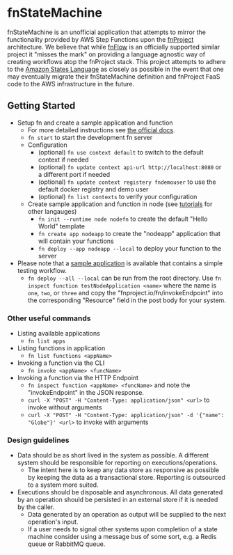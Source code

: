 # fnStateMachine

fnStateMachine is an unofficial application that attempts to mirror the functionality provided by AWS Step Functions upon the [fnProject](https://github.com/fnproject) architecture. We believe that while [fnFlow](https://github.com/fnproject/flow/) is an officially supported similar project it "misses the mark" on providing a language agnostic way of creating workflows atop the fnProject stack. This project attempts to adhere to the [Amazon States Language](https://docs.aws.amazon.com/step-functions/latest/dg/concepts-amazon-states-language.html) as closely as possible in the event that one may eventually migrate their fnStateMachine definition and fnProject FaaS code to the AWS infrastructure in the future.

## Getting Started

* Setup fn and create a sample application and function
    * For more detailed instructions see [the official docs](https://fnproject.io/tutorials/).
    * `fn start` to start the development fn server
    * Configuration
        * (optional) `fn use context default` to switch to the default context if needed
        * (optional) `fn update context api-url http://localhost:8080` or a different port if needed
        * (optional) `fn update context registery fndemouser` to use the default docker registry and demo user
        * (optional) `fn list contexts` to verify your configuration
    * Create sample application and function in node (see [tutorials](https://fnproject.io/tutorials) for other langauges)
        * `fn init --runtime node nodefn` to create the default "Hello World" template
        * `fn create app nodeapp` to create the "nodeapp" application that will contain your functions
        * `fn deploy --app nodeapp --local` to deploy your function to the server
* Please note that a [sample application](https://github.com/fritogotlayed/fnStateMachine-sampleApp) is available that contains a simple testing workflow.
    * `fn deploy --all --local` can be run from the root directory. Use `fn inspect function testNodeApplication <name>` where the name is `one`, `two`, or `three` and copy the "fnproject.io/fn/invokeEndpoint" into the corresponding "Resource" field in the post body for your system.

### Other useful commands

* Listing available applications
    * `fn list apps`
* Listing functions in application
    * `fn list functions <appName>`
* Invoking a function via the CLI
    * `fn invoke <appName> <funcName>`
* Invoking a function via the HTTP Endpoint
    * `fn inspect function <appName> <funcName>` and note the "invokeEndpoint" in the JSON response.
    * `curl -X "POST" -H "Content-Type: application/json" <url>` to invoke without arguments
    * `curl -X "POST" -H "Content-Type: application/json" -d '{"name": "Globe"}' <url>` to invoke with arguments

### Design guidelines

* Data should be as short lived in the system as possible. A different system should be responsible for reporting on executions/operations.
    * The intent here is to keep any data store as responsive as possible by keeping the data as a transactional store. Reporting is outsourced to a system more suited.
* Executions should be disposable and asynchronous. All data generated by an operation should be persisted in an external store if it is needed by the caller.
    * Data generated by an operation as output will be supplied to the next operation's input.
    * If a user needs to signal other systems upon completion of a state machine consider using a message bus of some sort, e.g. a Redis queue or RabbitMQ queue.
